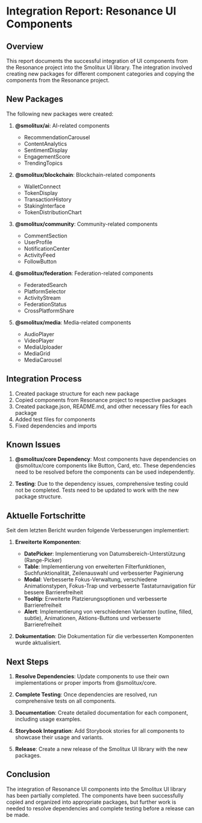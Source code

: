 # Integration Report: Resonance UI Components

## Overview

This report documents the successful integration of UI components from the Resonance project into the Smolitux UI library. The integration involved creating new packages for different component categories and copying the components from the Resonance project.

## New Packages

The following new packages were created:

1. **@smolitux/ai**: AI-related components
   - RecommendationCarousel
   - ContentAnalytics
   - SentimentDisplay
   - EngagementScore
   - TrendingTopics

2. **@smolitux/blockchain**: Blockchain-related components
   - WalletConnect
   - TokenDisplay
   - TransactionHistory
   - StakingInterface
   - TokenDistributionChart

3. **@smolitux/community**: Community-related components
   - CommentSection
   - UserProfile
   - NotificationCenter
   - ActivityFeed
   - FollowButton

4. **@smolitux/federation**: Federation-related components
   - FederatedSearch
   - PlatformSelector
   - ActivityStream
   - FederationStatus
   - CrossPlatformShare

5. **@smolitux/media**: Media-related components
   - AudioPlayer
   - VideoPlayer
   - MediaUploader
   - MediaGrid
   - MediaCarousel

## Integration Process

1. Created package structure for each new package
2. Copied components from Resonance project to respective packages
3. Created package.json, README.md, and other necessary files for each package
4. Added test files for components
5. Fixed dependencies and imports

## Known Issues

1. **@smolitux/core Dependency**: Most components have dependencies on @smolitux/core components like Button, Card, etc. These dependencies need to be resolved before the components can be used independently.

2. **Testing**: Due to the dependency issues, comprehensive testing could not be completed. Tests need to be updated to work with the new package structure.

## Aktuelle Fortschritte

Seit dem letzten Bericht wurden folgende Verbesserungen implementiert:

1. **Erweiterte Komponenten**:
   - **DatePicker**: Implementierung von Datumsbereich-Unterstützung (Range-Picker)
   - **Table**: Implementierung von erweiterten Filterfunktionen, Suchfunktionalität, Zeilenauswahl und verbesserter Paginierung
   - **Modal**: Verbesserte Fokus-Verwaltung, verschiedene Animationstypen, Fokus-Trap und verbesserte Tastaturnavigation für bessere Barrierefreiheit
   - **Tooltip**: Erweiterte Platzierungsoptionen und verbesserte Barrierefreiheit
   - **Alert**: Implementierung von verschiedenen Varianten (outline, filled, subtle), Animationen, Aktions-Buttons und verbesserte Barrierefreiheit

2. **Dokumentation**: Die Dokumentation für die verbesserten Komponenten wurde aktualisiert.

## Next Steps

1. **Resolve Dependencies**: Update components to use their own implementations or proper imports from @smolitux/core.

2. **Complete Testing**: Once dependencies are resolved, run comprehensive tests on all components.

3. **Documentation**: Create detailed documentation for each component, including usage examples.

4. **Storybook Integration**: Add Storybook stories for all components to showcase their usage and variants.

5. **Release**: Create a new release of the Smolitux UI library with the new packages.

## Conclusion

The integration of Resonance UI components into the Smolitux UI library has been partially completed. The components have been successfully copied and organized into appropriate packages, but further work is needed to resolve dependencies and complete testing before a release can be made.